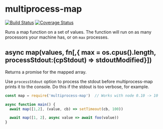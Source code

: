# multiprocess-map

[![Build Status](https://travis-ci.org/fabiosantoscode/multiprocess-map.svg?branch=master)](https://travis-ci.org/fabiosantoscode/multiprocess-map) [![Coverage Status](https://coveralls.io/repos/github/fabiosantoscode/multiprocess-map/badge.svg?branch=master)](https://coveralls.io/github/fabiosantoscode/multiprocess-map?branch=master)

Runs a map function on a set of values. The function will run on as many processors your machine has, or on `max` processes.

## async map(values, fn[,{ max = os.cpus().length, processStdout:(cpStdout) => stdoutModified}])

Returns a promise for the mapped array.

Use `processStdout` option to process the stdout before multiprocess-map prints it to the console. Do this if the stdout is too verbose, for example.

```javascript
const map = require('multiprocess-map')  // Works with node 0.10 -> 10

async function main() {
  await map([1,2], (value, cb) => setTimeout(cb, 100))

  await map([1, 2], async value => await foo(value))
}
```

